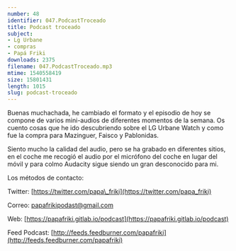 ```yaml
---
number: 48
identifier: 047.PodcastTroceado
title: Podcast troceado
subject:
- Lg Urbane
- compras
- Papá Friki
downloads: 2375
filename: 047.PodcastTroceado.mp3
mtime: 1540558419
size: 15801431
length: 1015
slug: podcast-troceado
---
```

Buenas muchachada, he cambiado el formato y el episodio de hoy se compone de varios mini-audios de diferentes momentos de la semana. Os cuento cosas que he ido descubriendo sobre el LG Urbane Watch y como fue la compra para Mazinguer, Faisco y Pablonidas.  

Siento mucho la calidad del audio, pero se ha grabado en diferentes sitios, en el coche me recogió el audio por el micrófono del coche en lugar del móvil y para colmo Audacity sigue siendo un gran desconocido para mi.

Los métodos de contacto:

Twitter: [https://twitter.com/papa\_friki](https://twitter.com/papa_friki)

Correo: [papafrikipodast@gmail.com](https://archive.org/details/papafrikipodast@gmail.com)

Web: [https://papafriki.gitlab.io/podcast](https://papafriki.gitlab.io/podcast)

Feed Podcast: [http://feeds.feedburner.com/papafriki](http://feeds.feedburner.com/papafriki)